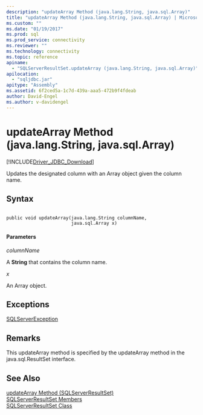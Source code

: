 ```yaml
---
description: "updateArray Method (java.lang.String, java.sql.Array)"
title: "updateArray Method (java.lang.String, java.sql.Array) | Microsoft Docs"
ms.custom: ""
ms.date: "01/19/2017"
ms.prod: sql
ms.prod_service: connectivity
ms.reviewer: ""
ms.technology: connectivity
ms.topic: reference
apiname: 
  - "SQLServerResultSet.updateArray (java.lang.String, java.sql.Array)"
apilocation: 
  - "sqljdbc.jar"
apitype: "Assembly"
ms.assetid: 6f2ced5a-1c7d-439a-aaa5-472b9f4fdeab
author: David-Engel
ms.author: v-davidengel
---
```

# updateArray Method (java.lang.String, java.sql.Array)
[!INCLUDE[Driver_JDBC_Download](../../../includes/driver_jdbc_download.md)]

  Updates the designated column with an Array object given the column name.  
  
## Syntax  
  
```  
  
public void updateArray(java.lang.String columnName,  
                        java.sql.Array x)  
```  
  
#### Parameters  
 *columnName*  
  
 A **String** that contains the column name.  
  
 *x*  
  
 An Array object.  
  
## Exceptions  
 [SQLServerException](../../../connect/jdbc/reference/sqlserverexception-class.md)  
  
## Remarks  
 This updateArray method is specified by the updateArray method in the java.sql.ResultSet interface.  
  
## See Also  
 [updateArray Method &#40;SQLServerResultSet&#41;](../../../connect/jdbc/reference/updatearray-method-sqlserverresultset.md)   
 [SQLServerResultSet Members](../../../connect/jdbc/reference/sqlserverresultset-members.md)   
 [SQLServerResultSet Class](../../../connect/jdbc/reference/sqlserverresultset-class.md)  
  
  
